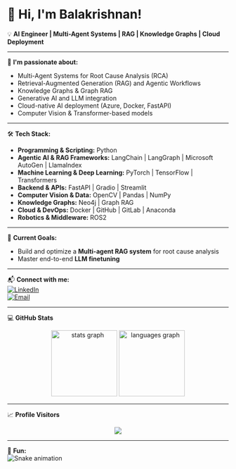 # 👋 Hi, I'm Balakrishnan!  

💡 **AI Engineer | Multi-Agent Systems | RAG | Knowledge Graphs | Cloud Deployment**

---

🚀 **I'm passionate about:**
- Multi-Agent Systems for Root Cause Analysis (RCA)  
- Retrieval-Augmented Generation (RAG) and Agentic Workflows  
- Knowledge Graphs & Graph RAG  
- Generative AI and LLM integration  
- Cloud-native AI deployment (Azure, Docker, FastAPI)  
- Computer Vision & Transformer-based models  

---

🛠️ **Tech Stack:**

- **Programming & Scripting:** Python  
- **Agentic AI & RAG Frameworks:** LangChain | LangGraph | Microsoft AutoGen | LlamaIndex  
- **Machine Learning & Deep Learning:** PyTorch | TensorFlow | Transformers  
- **Backend & APIs:** FastAPI | Gradio | Streamlit  
- **Computer Vision & Data:** OpenCV | Pandas | NumPy  
- **Knowledge Graphs:** Neo4j | Graph RAG  
- **Cloud & DevOps:**  Docker | GitHub | GitLab | Anaconda  
- **Robotics & Middleware:** ROS2  


---

🎯 **Current Goals:**
- Build and optimize a **Multi-agent RAG system** for root cause analysis  
- Master end-to-end **LLM finetuning**  

---

📬 **Connect with me:**  
[![LinkedIn](https://img.shields.io/badge/LinkedIn-Balakrishnan-blue?style=for-the-badge&logo=linkedin)](https://linkedin.com/in/balakrishnanchandrasekaran/)  
[![Email](https://img.shields.io/badge/Email-Contact%20Me-red?style=for-the-badge&logo=gmail)](mailto:your-email@example.com)

---

💻 **GitHub Stats**  
<div align="center">
  <img src="https://github-readme-stats.vercel.app/api?username=Balakrishnan007&show_icons=true&theme=dracula&hide_border=false" height="150" alt="stats graph"/>
  <img src="https://github-readme-stats.vercel.app/api/top-langs?username=Balakrishnan007&layout=compact&theme=dracula&hide_border=false" height="150" alt="languages graph"/>
</div>

---

📈 **Profile Visitors**  
<div align="center">
  <img src="https://visitor-badge.laobi.icu/badge?page_id=Balakrishnan007.Balakrishnan007" />
</div>

---

🐍 **Fun:**  
<img src="https://raw.githubusercontent.com/Balakrishnan007/Balakrishnan007/output/snake.svg" alt="Snake animation" />
